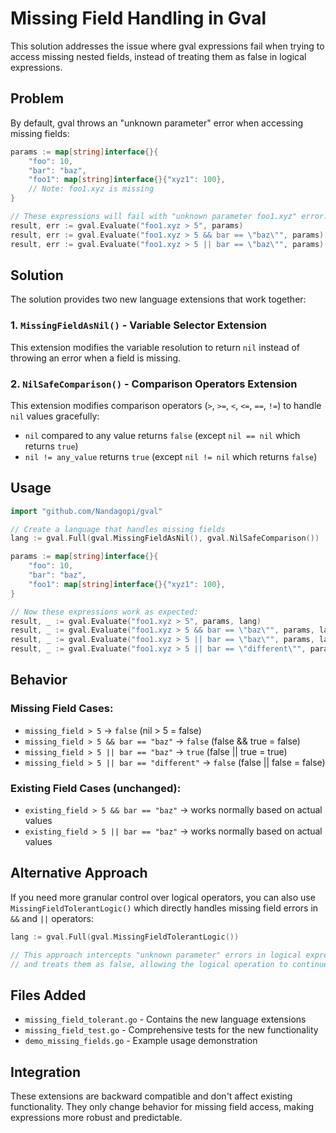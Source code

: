 # Missing Field Handling in Gval

This solution addresses the issue where gval expressions fail when trying to access missing nested fields, instead of treating them as false in logical expressions.

## Problem

By default, gval throws an "unknown parameter" error when accessing missing fields:

```go
params := map[string]interface{}{
    "foo": 10,
    "bar": "baz",
    "foo1": map[string]interface{}{"xyz1": 100},
    // Note: foo1.xyz is missing
}

// These expressions will fail with "unknown parameter foo1.xyz" error:
result, err := gval.Evaluate("foo1.xyz > 5", params)                    // ❌ Error
result, err := gval.Evaluate("foo1.xyz > 5 && bar == \"baz\"", params) // ❌ Error  
result, err := gval.Evaluate("foo1.xyz > 5 || bar == \"baz\"", params) // ❌ Error
```

## Solution

The solution provides two new language extensions that work together:

### 1. `MissingFieldAsNil()` - Variable Selector Extension

This extension modifies the variable resolution to return `nil` instead of throwing an error when a field is missing.

### 2. `NilSafeComparison()` - Comparison Operators Extension  

This extension modifies comparison operators (`>`, `>=`, `<`, `<=`, `==`, `!=`) to handle `nil` values gracefully:
- `nil` compared to any value returns `false` (except `nil == nil` which returns `true`)
- `nil != any_value` returns `true` (except `nil != nil` which returns `false`)

## Usage

```go
import "github.com/Nandagopi/gval"

// Create a language that handles missing fields
lang := gval.Full(gval.MissingFieldAsNil(), gval.NilSafeComparison())

params := map[string]interface{}{
    "foo": 10,
    "bar": "baz", 
    "foo1": map[string]interface{}{"xyz1": 100},
}

// Now these expressions work as expected:
result, _ := gval.Evaluate("foo1.xyz > 5", params, lang)                    // ✅ false
result, _ := gval.Evaluate("foo1.xyz > 5 && bar == \"baz\"", params, lang) // ✅ false
result, _ := gval.Evaluate("foo1.xyz > 5 || bar == \"baz\"", params, lang) // ✅ true
result, _ := gval.Evaluate("foo1.xyz > 5 || bar == \"different\"", params, lang) // ✅ false
```

## Behavior

### Missing Field Cases:
- `missing_field > 5` → `false` (nil > 5 = false)
- `missing_field > 5 && bar == "baz"` → `false` (false && true = false)
- `missing_field > 5 || bar == "baz"` → `true` (false || true = true)  
- `missing_field > 5 || bar == "different"` → `false` (false || false = false)

### Existing Field Cases (unchanged):
- `existing_field > 5 && bar == "baz"` → works normally based on actual values
- `existing_field > 5 || bar == "baz"` → works normally based on actual values

## Alternative Approach

If you need more granular control over logical operators, you can also use `MissingFieldTolerantLogic()` which directly handles missing field errors in `&&` and `||` operators:

```go
lang := gval.Full(gval.MissingFieldTolerantLogic())

// This approach intercepts "unknown parameter" errors in logical expressions
// and treats them as false, allowing the logical operation to continue
```

## Files Added

- `missing_field_tolerant.go` - Contains the new language extensions
- `missing_field_test.go` - Comprehensive tests for the new functionality  
- `demo_missing_fields.go` - Example usage demonstration

## Integration

These extensions are backward compatible and don't affect existing functionality. They only change behavior for missing field access, making expressions more robust and predictable.
